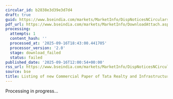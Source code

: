 ```yaml
---
circular_id: b2838e3d39e3d7d4
draft: true
guid: https://www.bseindia.com/markets/MarketInfo/DispNoticesNCirculars.aspx?Noticeid={1AC605A5-E4E7-4ACC-9738-E7E59D264A4C}&noticeno=20250916-58&dt=09/16/2025&icount=58&totcount=79&flag=0
pdf_url: https://www.bseindia.com/markets/MarketInfo/DownloadAttach.aspx?id=20250916-58&attachedId=
processing:
  attempts: 1
  content_hash: ''
  processed_at: '2025-09-16T18:43:00.441705'
  processor_version: '2.0'
  stage: download_failed
  status: failed
published_date: '2025-09-16T12:00:54+00:00'
rss_url: https://www.bseindia.com/markets/MarketInfo/DispNoticesNCirculars.aspx?Noticeid={1AC605A5-E4E7-4ACC-9738-E7E59D264A4C}&noticeno=20250916-58&dt=09/16/2025&icount=58&totcount=79&flag=0
source: bse
title: Listing of new Commercial Paper of Tata Realty and Infrastructure Limited
---
```


Processing in progress...